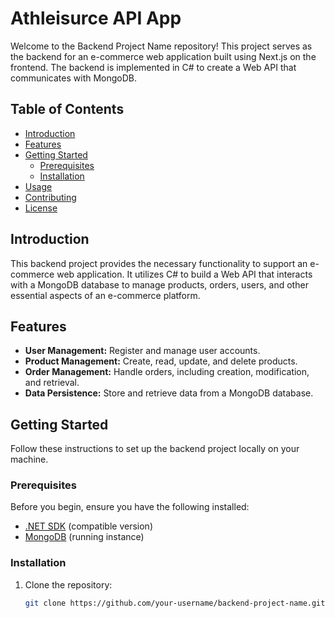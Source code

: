 # Athleisurce API App

Welcome to the Backend Project Name repository! This project serves as the backend for an e-commerce web application built using Next.js on the frontend. The backend is implemented in C# to create a Web API that communicates with MongoDB.

## Table of Contents

- [Introduction](#introduction)
- [Features](#features)
- [Getting Started](#getting-started)
  - [Prerequisites](#prerequisites)
  - [Installation](#installation)
- [Usage](#usage)
- [Contributing](#contributing)
- [License](#license)

## Introduction

This backend project provides the necessary functionality to support an e-commerce web application. It utilizes C# to build a Web API that interacts with a MongoDB database to manage products, orders, users, and other essential aspects of an e-commerce platform.

## Features

- **User Management:** Register and manage user accounts.
- **Product Management:** Create, read, update, and delete products.
- **Order Management:** Handle orders, including creation, modification, and retrieval.
- **Data Persistence:** Store and retrieve data from a MongoDB database.

## Getting Started

Follow these instructions to set up the backend project locally on your machine.

### Prerequisites

Before you begin, ensure you have the following installed:

- [.NET SDK](https://dotnet.microsoft.com/download) (compatible version)
- [MongoDB](https://www.mongodb.com/try/download/community) (running instance)

### Installation

1. Clone the repository:

   ```bash
   git clone https://github.com/your-username/backend-project-name.git
